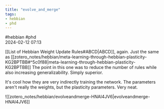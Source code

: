 ```yaml
---
title: "evolve_and_merge"
tags:
- hebbian
- phd
---
```

 #hebbian #phd  
2024-02-12 07:13

[[List of Hebbian Weight Update Rules#ABCD|ABCD]], again. Just the same as [[zotero_notes/hebbian/meta-learning-through-hebbian-plasticity-KG2BPTBB#^5c0f88|meta-learning-through-hebbian-plasticity-KG2BPTBB]]
The point in this one was to reduce the number of rules while also increasing generalizability. Simply superior.

It's cool how they are very indirectly training the network. The parameters aren't really the weights, but the plasticity parameters. Very neat.

![[zotero_notes/hebbian/evolveandmerge-HNAI4JV6|evolveandmerge-HNAI4JV6]]